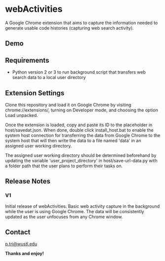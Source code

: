 # webActivities

A Google Chrome extension that aims to capture the information needed to generate usable code histories (capturing web search activity).

## Demo

## Requirements

* Python version 2 or 3 to run background script that transfers web search data to a local user directory

## Extension Settings

Clone this repository and load it on Google Chrome by visiting chrome://extensions/, turning on Developer mode, and choosing the option Load unpacked.

Once the extension is loaded, copy and paste its ID to the placeholder in host/savedat.json. When done, double click install_host.bat to enable the system host connection for transferring the data from Google Chrome to the system host that will then write the data to a file named 'data' in an assigned user working directory.

The assigned user working directory should be determined beforehand by updating the variable 'user_project_directory' in host/save-url-data.py with a folder path that the user plans to perform their tasks on.

## Release Notes

### V1

Initial release of webActivities. Basic web activity capture in the background while the user is using Google Chrome. The data will be consistently updated as the user unfocuses from any Chrome window.

## Contact

p.tri@wustl.edu

**Thanks and enjoy!**